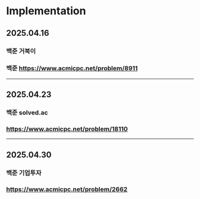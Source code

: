 # Implementation

## 2025.04.16
### 백준 거북이
### 백준 https://www.acmicpc.net/problem/8911
---
## 2025.04.23
### 백준 solved.ac
### https://www.acmicpc.net/problem/18110
---
## 2025.04.30
### 백준 기업투자
### https://www.acmicpc.net/problem/2662
